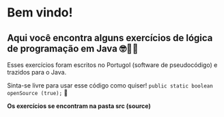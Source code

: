 # Bem vindo! #

## Aqui você encontra alguns exercícios de lógica de programação em Java 🤓🧠🤯 ##

Esses exercícios foram escritos no Portugol (software de pseudocódigo) e trazidos para o Java.

Sinta-se livre para usar esse código como quiser! ```public static boolean openSource (true);``` :clap:

**Os exercícios se encontram na pasta src (source)**
